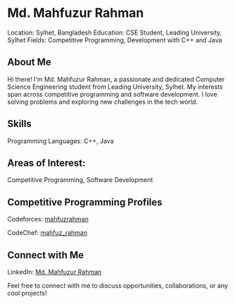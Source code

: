 # Md. Mahfuzur Rahman
Location: Sylhet, Bangladesh Education: CSE Student, Leading University, Sylhet Fields: Competitive Programming, Development with C++ and Java

## About Me
Hi there! I'm Md. Mahfuzur Rahman, a passionate and dedicated Computer Science Engineering student from Leading University, Sylhet. My interests span across competitive programming and software development. I love solving problems and exploring new challenges in the tech world.

## Skills
Programming Languages: C++, Java

## Areas of Interest: 
Competitive Programming, Software Development

## Competitive Programming Profiles
Codeforces: [mahfuzrahman](https://codeforces.com/profile/mahfuzrahman)

CodeChef: [mahfuz_rahman](https://www.codechef.com/users/mahfuz_rahman)

## Connect with Me
LinkedIn: [Md. Mahfuzur Rahman](https://www.linkedin.com/in/md-mahfuzur-rahman-152747256/)

Feel free to connect with me to discuss opportunities, collaborations, or any cool projects!

<!---
mahfuzRahman189/mahfuzRahman189 is a ✨ special ✨ repository because its `README.md` (this file) appears on your GitHub profile.
You can click the Preview link to take a look at your changes.
--->
